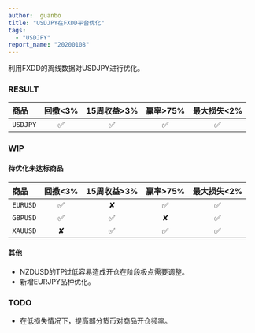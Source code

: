 ```yaml
---
author:  guanbo
title: "USDJPY在FXDD平台优化"
tags: 
  - "USDJPY"
report_name: "20200108"
---
```

利用FXDD的离线数据对USDJPY进行优化。

### RESULT  

| 商品 | 回撤<3% | 15周收益>3% | 赢率>75% | 最大损失<2%|    
|:-|:-:|:-:|:-:|:-:|
| `USDJPY` | &#9989; | &#9989;  | &#9989;  | &#9989;  |     

### WIP

#### 待优化未达标商品

| 商品 | 回撤<3% | 15周收益>3% | 赢率>75% | 最大损失<2%|    
|:-|:-:|:-:|:-:|:-:|
| `EURUSD` | &#9989; | &#10008;  | &#9989;  | &#9989;  |     
| `GBPUSD` | &#9989; | &#9989;  | &#10008;  | &#9989;  |     
| `XAUUSD` | &#10008; | &#9989;  | &#9989;  | &#9989;  |     

#### 其他
- NZDUSD的TP过低容易造成开仓在阶段极点需要调整。
- 新增EURJPY品种优化。

### TODO
- 在低损失情况下，提高部分货币对商品开仓频率。
